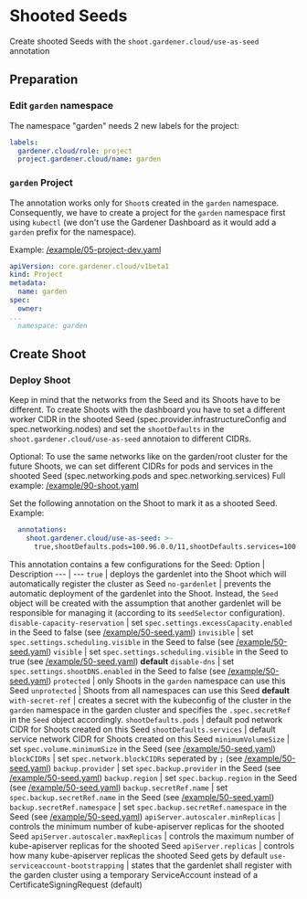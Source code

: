 # Shooted Seeds

Create shooted Seeds with the `shoot.gardener.cloud/use-as-seed` annotation

## Preparation

### Edit `garden` namespace

The namespace "garden" needs 2 new labels for the project:

```yaml
labels:
  gardener.cloud/role: project
  project.gardener.cloud/name: garden
```

### `garden` Project

The annotation works only for `Shoot`s created in the `garden` namespace. Consequently, we have to create a project for the `garden` namespace first using `kubectl` (we don't use the Gardener Dashboard as it would add a `garden` prefix for the namespace).

Example: [/example/05-project-dev.yaml](../../example/05-project-dev.yaml)

```yaml
apiVersion: core.gardener.cloud/v1beta1
kind: Project
metadata:
  name: garden
spec:
  owner:
...
  namespace: garden
```

## Create Shoot

### Deploy Shoot

Keep in mind that the networks from the Seed and its Shoots have to be different. To create Shoots with the dashboard you have to set a different worker CIDR in the shooted Seed (spec.provider.infrastructureConfig and spec.networking.nodes) and set the `shootDefaults` in the `shoot.gardener.cloud/use-as-seed` annotaion to different CIDRs.

Optional: To use the same networks like on the garden/root cluster for the future Shoots, we can set different CIDRs for pods and services in the shooted Seed (spec.networking.pods and spec.networking.services)
Full example: [/example/90-shoot.yaml](../../example/90-shoot.yaml)

Set the following annotation on the Shoot to mark it as a shooted Seed.
Example:

```yaml
  annotations:
    shoot.gardener.cloud/use-as-seed: >-
      true,shootDefaults.pods=100.96.0.0/11,shootDefaults.services=100.64.0.0/13,disable-capacity-reservation,with-secret-ref
```

This annotation contains a few configurations for the Seed:
Option | Description
--- | ---
`true` | deploys the gardenlet into the Shoot which will automatically register the cluster as Seed
`no-gardenlet` | prevents the automatic deployment of the gardenlet into the Shoot. Instead, the `Seed` object will be created with the assumption that another gardenlet will be responsible for managing it (according to its `seedSelector` configuration).
`disable-capacity-reservation` | set `spec.settings.excessCapacity.enabled` in the Seed to false (see [/example/50-seed.yaml](../../example/50-seed.yaml))
`invisible` | set `spec.settings.scheduling.visible` in the Seed to false  (see [/example/50-seed.yaml](../../example/50-seed.yaml))
`visible` | set `spec.settings.scheduling.visible` in the Seed to true  (see [/example/50-seed.yaml](../../example/50-seed.yaml)) **default**
`disable-dns` | set `spec.settings.shootDNS.enabled` in the Seed to false  (see [/example/50-seed.yaml](../../example/50-seed.yaml))
`protected` | only Shoots in the `garden` namespace can use this Seed
`unprotected` | Shoots from all namespaces can use this Seed **default**
`with-secret-ref` | creates a secret with the kubeconfig of the cluster in the `garden` namespace in the garden cluster and specifies the `.spec.secretRef` in the `Seed` object accordingly.
`shootDefaults.pods` | default pod network CIDR for Shoots created on this Seed
`shootDefaults.services` | default service network CIDR for Shoots created on this Seed
`minimumVolumeSize` | set `spec.volume.minimumSize` in the Seed (see [/example/50-seed.yaml](../../example/50-seed.yaml))
`blockCIDRs` | set `spec.network.blockCIDRs` seperated by `;` (see [/example/50-seed.yaml](../../example/50-seed.yaml))
`backup.provider` | set `spec.backup.provider` in the Seed (see [/example/50-seed.yaml](../../example/50-seed.yaml))
`backup.region` | set `spec.backup.region` in the Seed (see [/example/50-seed.yaml](../../example/50-seed.yaml))
`backup.secretRef.name` | set `spec.backup.secretRef.name` in the Seed (see [/example/50-seed.yaml](../../example/50-seed.yaml))
`backup.secretRef.namespace` | set `spec.backup.secretRef.namespace` in the Seed (see [/example/50-seed.yaml](../../example/50-seed.yaml))
`apiServer.autoscaler.minReplicas` | controls the minimum number of kube-apiserver replicas for the shooted Seed
`apiServer.autoscaler.maxReplicas` | controls the maximum number of kube-apiserver replicas for the shooted Seed
`apiServer.replicas` | controls how many kube-apiserver replicas the shooted Seed gets by default
`use-serviceaccount-bootstrapping` | states that the gardenlet shall register with the garden cluster using a temporary ServiceAccount instead of a CertificateSigningRequest (default)
